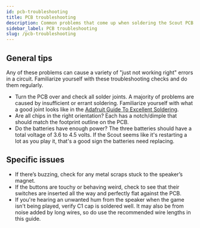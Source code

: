 ```yaml
---
id: pcb-troubleshooting
title: PCB troubleshooting
description: Common problems that come up when soldering the Scout PCB.
sidebar_label: PCB troubleshooting
slug: /pcb-troubleshooting
---
```


## General tips

Any of these problems can cause a variety of "just not working right" errors in a circuit. Familiarize yourself with these troubleshooting checks and do them regularly.

- Turn the PCB over and check all solder joints. A majority of problems are caused by insufficient or errant soldering. Familiarize yourself with what a good joint looks like in the [Adafruit Guide To Excellent Soldering](https://learn.adafruit.com/adafruit-guide-excellent-soldering).
- Are all chips in the right orientation? Each has a notch/dimple that should match the footprint outline on the PCB.
- Do the batteries have enough power? The three batteries should have a total voltage of 3.6 to 4.5 volts. If the Scout seems like it's restarting a lot as you play it, that's a good sign the batteries need replacing.

## Specific issues

- If there’s buzzing, check for any metal scraps stuck to the speaker’s magnet.
- If the buttons are touchy or behaving weird, check to see that their switches are inserted all the way and perfectly flat against the PCB.
- If you're hearing an unwanted hum from the speaker when the game isn't being played, verify C1 cap is soldered well. It may also be from noise added by long wires, so do use the recommended wire lengths in this guide.
